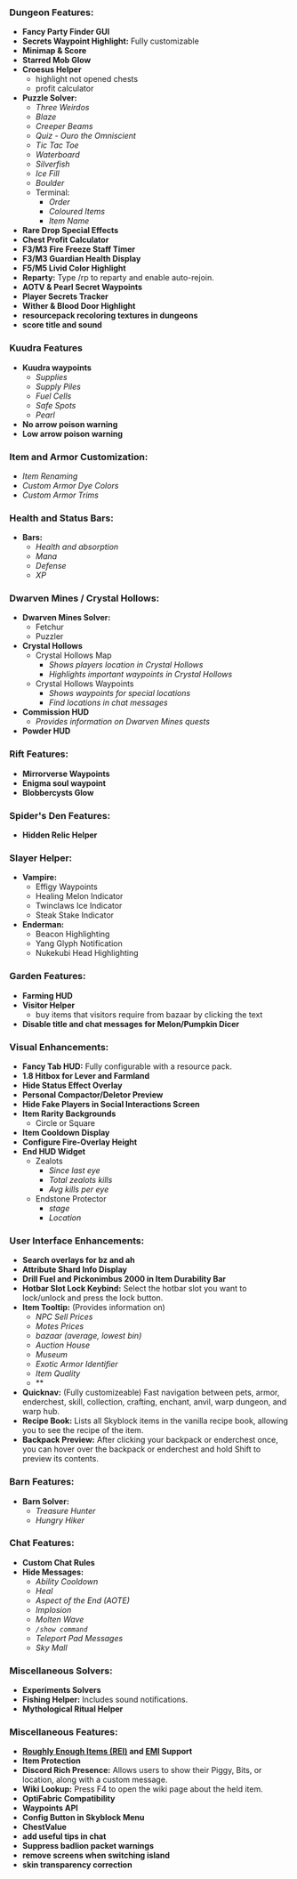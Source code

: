 ### Dungeon Features:
- **Fancy Party Finder GUI**
- **Secrets Waypoint Highlight:** Fully customizable
- **Minimap & Score**
- **Starred Mob Glow**
- **Croesus Helper**
  - highlight not opened chests
  - profit calculator
- **Puzzle Solver:**
  - *Three Weirdos*
  - *Blaze*
  - *Creeper Beams*
  - *Quiz - Ouro the Omniscient*
  - *Tic Tac Toe*
  - *Waterboard*
  - *Silverfish*
  - *Ice Fill*
  - *Boulder*
  - Terminal:
    - *Order*
    - *Coloured Items*
    - *Item Name*
- **Rare Drop Special Effects**
- **Chest Profit Calculator**
- **F3/M3 Fire Freeze Staff Timer**
- **F3/M3 Guardian Health Display**
- **F5/M5 Livid Color Highlight**
- **Reparty:** Type /rp to reparty and enable auto-rejoin.
- **AOTV & Pearl Secret Waypoints**
- **Player Secrets Tracker**
- **Wither & Blood Door Highlight**
- **resourcepack recoloring textures in dungeons**
- **score title and sound**

### Kuudra Features
- **Kuudra waypoints**
  - *Supplies*
  - *Supply Piles*
  - *Fuel Cells*
  - *Safe Spots*
  - *Pearl*
- **No arrow poison warning**
- **Low arrow poison warning**

### Item and Armor Customization:
- *Item Renaming*
- *Custom Armor Dye Colors*
- *Custom Armor Trims*

### Health and Status Bars:
- **Bars:**
  - *Health and absorption*
  - *Mana*
  - *Defense*
  - *XP*

### Dwarven Mines / Crystal Hollows:
- **Dwarven Mines Solver:**
  - Fetchur
  - Puzzler
- **Crystal Hollows**
  - Crystal Hollows Map
    - *Shows players location in Crystal Hollows*
    - *Highlights important waypoints in Crystal Hollows*
  - Crystal Hollows Waypoints
    - *Shows waypoints for special locations*
    - *Find locations in chat messages*
- **Commission HUD**
  - *Provides information on Dwarven Mines quests*
- **Powder HUD**

### Rift Features:
- **Mirrorverse Waypoints**
- **Enigma soul waypoint**
- **Blobbercysts Glow**

### Spider's Den Features:
- **Hidden Relic Helper**

### Slayer Helper:
- **Vampire:**
  - Effigy Waypoints
  - Healing Melon Indicator
  - Twinclaws Ice Indicator
  - Steak Stake Indicator
- **Enderman:**
  - Beacon Highlighting
  - Yang Glyph Notification
  - Nukekubi Head Highlighting

### Garden Features:
- **Farming HUD**
- **Visitor Helper**
  - buy items that visitors require from bazaar by clicking the text
- **Disable title and chat messages for Melon/Pumpkin Dicer**

### Visual Enhancements:
- **Fancy Tab HUD:** Fully configurable with a resource pack.
- **1.8 Hitbox for Lever and Farmland**
- **Hide Status Effect Overlay**
- **Personal Compactor/Deletor Preview**
- **Hide Fake Players in Social Interactions Screen**
- **Item Rarity Backgrounds**
  - Circle or Square
- **Item Cooldown Display**
- **Configure Fire-Overlay Height**
- **End HUD Widget**
  - Zealots
    - *Since last eye*
    - *Total zealots kills*
    - *Avg kills per eye*
  - Endstone Protector
    - *stage*
    - *Location*

### User Interface Enhancements:
- **Search overlays for bz and ah**
- **Attribute Shard Info Display**
- **Drill Fuel and Pickonimbus 2000 in Item Durability Bar**
- **Hotbar Slot Lock Keybind:** Select the hotbar slot you want to lock/unlock and press the lock button.
- **Item Tooltip:** (Provides information on)
  - *NPC Sell Prices*
  - *Motes Prices*
  - *bazaar (average, lowest bin)*
  - *Auction House*
  - *Museum*
  - *Exotic Armor Identifier*
  - *Item Quality* 
  - **
- **Quicknav:** (Fully customizeable) Fast navigation between pets, armor, enderchest, skill, collection, crafting, enchant, anvil, warp dungeon, and warp hub.
- **Recipe Book:** Lists all Skyblock items in the vanilla recipe book, allowing you to see the recipe of the item.
- **Backpack Preview:** After clicking your backpack or enderchest once, you can hover over the backpack or enderchest and hold Shift to preview its contents.

### Barn Features:
- **Barn Solver:**
  - *Treasure Hunter*
  - *Hungry Hiker*

### Chat Features:
- **Custom Chat Rules**
- **Hide Messages:**
  - *Ability Cooldown*
  - *Heal*
  - *Aspect of the End (AOTE)*
  - *Implosion*
  - *Molten Wave*
  - *`/show command`*
  - *Teleport Pad Messages*
  - *Sky Mall*

### Miscellaneous Solvers:
- **Experiments Solvers**
- **Fishing Helper:** Includes sound notifications.
- **Mythological Ritual Helper**

### Miscellaneous Features:
- **[Roughly Enough Items (REI)](https://modrinth.com/mod/rei) and [EMI](https://modrinth.com/mod/emi) Support**
- **Item Protection**
- **Discord Rich Presence:** Allows users to show their Piggy, Bits, or location, along with a custom message.
- **Wiki Lookup:** Press F4 to open the wiki page about the held item.
- **OptiFabric Compatibility**
- **Waypoints API**
- **Config Button in Skyblock Menu**
- **ChestValue**
- **add useful tips in chat**
- **Suppress badlion packet warnings**
- **remove screens when switching island**
- **skin transparency correction**